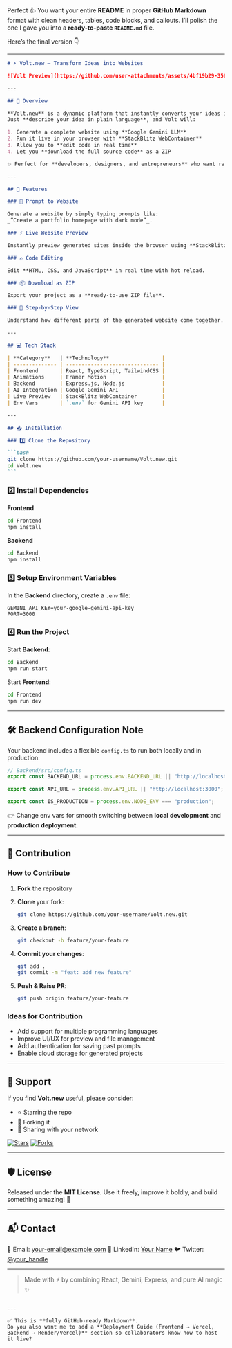 Perfect 👍 You want your entire **README** in proper **GitHub Markdown** format with clean headers, tables, code blocks, and callouts. I’ll polish the one I gave you into a **ready-to-paste `README.md`** file.

Here’s the final version 👇

---

````markdown
# ⚡ Volt.new – Transform Ideas into Websites

![Volt Preview](https://github.com/user-attachments/assets/4bf19b29-3563-4a17-a788-d857c92138c4)

---

## 🌟 Overview

**Volt.new** is a dynamic platform that instantly converts your ideas into fully functional websites.  
Just **describe your idea in plain language**, and Volt will:

1. Generate a complete website using **Google Gemini LLM**
2. Run it live in your browser with **StackBlitz WebContainer**
3. Allow you to **edit code in real time**
4. Let you **download the full source code** as a ZIP

✨ Perfect for **developers, designers, and entrepreneurs** who want rapid prototyping without the hassle of setup or deployment.

---

## 🚀 Features

### 🧠 Prompt to Website

Generate a website by simply typing prompts like:  
_“Create a portfolio homepage with dark mode”_.

### ⚡ Live Website Preview

Instantly preview generated sites inside the browser using **StackBlitz WebContainer**.

### ✍️ Code Editing

Edit **HTML, CSS, and JavaScript** in real time with hot reload.

### 📦 Download as ZIP

Export your project as a **ready-to-use ZIP file**.

### 📁 Step-by-Step View

Understand how different parts of the generated website come together.

---

## 💻 Tech Stack

| **Category**   | **Technology**                 |
| -------------- | ------------------------------ |
| Frontend       | React, TypeScript, TailwindCSS |
| Animations     | Framer Motion                  |
| Backend        | Express.js, Node.js            |
| AI Integration | Google Gemini API              |
| Live Preview   | StackBlitz WebContainer        |
| Env Vars       | `.env` for Gemini API key      |

---

## 📥 Installation

### 1️⃣ Clone the Repository

```bash
git clone https://github.com/your-username/Volt.new.git
cd Volt.new
```
````

### 2️⃣ Install Dependencies

**Frontend**

```bash
cd Frontend
npm install
```

**Backend**

```bash
cd Backend
npm install
```

### 3️⃣ Setup Environment Variables

In the **Backend** directory, create a `.env` file:

```env
GEMINI_API_KEY=your-google-gemini-api-key
PORT=3000
```

### 4️⃣ Run the Project

Start **Backend**:

```bash
cd Backend
npm run start
```

Start **Frontend**:

```bash
cd Frontend
npm run dev
```

---

## 🛠 Backend Configuration Note

Your backend includes a flexible `config.ts` to run both locally and in production:

```ts
// Backend/src/config.ts
export const BACKEND_URL = process.env.BACKEND_URL || "http://localhost:3000";

export const API_URL = process.env.API_URL || "http://localhost:3000";

export const IS_PRODUCTION = process.env.NODE_ENV === "production";
```

👉 Change env vars for smooth switching between **local development** and **production deployment**.

---

## 🤝 Contribution

### How to Contribute

1. **Fork** the repository
2. **Clone** your fork:

   ```bash
   git clone https://github.com/your-username/Volt.new.git
   ```

3. **Create a branch**:

   ```bash
   git checkout -b feature/your-feature
   ```

4. **Commit your changes**:

   ```bash
   git add .
   git commit -m "feat: add new feature"
   ```

5. **Push & Raise PR**:

   ```bash
   git push origin feature/your-feature
   ```

### Ideas for Contribution

- Add support for multiple programming languages
- Improve UI/UX for preview and file management
- Add authentication for saving past prompts
- Enable cloud storage for generated projects

---

## 🌟 Support

If you find **Volt.new** useful, please consider:

- ⭐ Starring the repo
- 🍴 Forking it
- 📨 Sharing with your network

[![Stars](https://img.shields.io/github/stars/your-username/Volt.new)](https://github.com/your-username/Volt.new/stargazers)
[![Forks](https://img.shields.io/github/forks/your-username/Volt.new)](https://github.com/your-username/Volt.new/network/members)

---

## 🛡 License

Released under the **MIT License**.
Use it freely, improve it boldly, and build something amazing! 🚀

---

## 📬 Contact

💌 Email: [your-email@example.com](mailto:your-email@example.com)
💼 LinkedIn: [Your Name](https://linkedin.com/in/your-profile)
🐦 Twitter: [@your_handle](https://twitter.com/your_handle)

---

> Made with ⚡ by combining React, Gemini, Express, and pure AI magic ✨

```

---

✅ This is **fully GitHub-ready Markdown**.
Do you also want me to add a **Deployment Guide (Frontend → Vercel, Backend → Render/Vercel)** section so collaborators know how to host it live?
```
